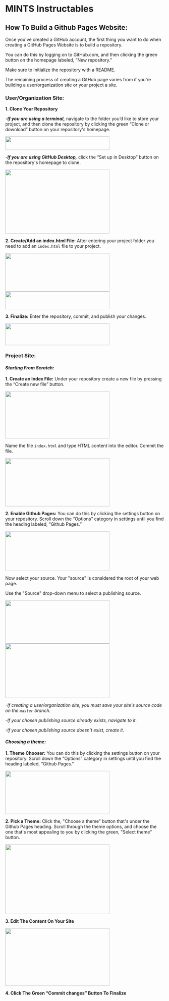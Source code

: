 # **MINTS Instructables**
## How To Build a Github Pages Website:

Once you've created a GitHub account, the first thing you want to do when creating a GitHub Pages Website is to build a repository.

You can do this by logging on to GitHub.com, and then clicking the green button on the homepage labeled, “New repository."

Make sure to initialize the repository with a README.

The remaining process of creating a GitHub page varies from if you’re building a user/organization site or your project a site.

### **User/Organization Site:**
**1. Clone Your Repository**

-***If you are using a terminal,*** navigate to the folder you’d like to store your project, and then clone the repository by clicking the green “Clone or download” button on your repository's homepage. 

<img src="https://raw.githubusercontent.com/hannahzabie/Images/master/Screen%20Shot%202020-06-17%20at%203.18.12%20AM.png" width="330" height="43">

-***If you are using GitHub Desktop,*** click the “Set up in Desktop” button on the repository's homepage to clone.

<img src="https://raw.githubusercontent.com/hannahzabie/Images/master/Screen%20Shot%202020-06-17%20at%203.15.21%20AM.png" width="330" height="203">

**2. Create/Add an index.html File:** After entering your project folder you need to add an ```index.html``` file to your project.

<img src="https://raw.githubusercontent.com/hannahzabie/Images/master/Screen%20Shot%202020-06-17%20at%203.15.37%20AM.png" width="330" height="122">

<img src="https://raw.githubusercontent.com/hannahzabie/Images/master/Screen%20Shot%202020-06-17%20at%203.18.22%20AM.png" width="330" height="56">

**3. Finalize:** Enter the repository, commit, and publish your changes.

<img src="https://raw.githubusercontent.com/hannahzabie/Images/master/Screen%20Shot%202020-06-17%20at%203.18.31%20AM.png" width="330" height="69">

### **Project Site:**
#### ***Starting From Scratch:***
**1. Create an Index File:**
Under your repository create a new file by pressing the “Create new file” button. 

<img src="https://raw.githubusercontent.com/hannahzabie/Images/master/Screen%20Shot%202020-06-17%20at%203.21.38%20AM.png" width="330" height="150">

Name the file ```index.html``` and type HTML content into the editor. Commit the file.

<img src="https://raw.githubusercontent.com/hannahzabie/Images/master/Screen%20Shot%202020-06-17%20at%203.21.53%20AM.png" width="330" height="153">

**2. Enable Github Pages:**
You can do this by clicking the settings button on your repository. Scroll down the “Options” category in settings until you find the heading labeled, “Github Pages.” 

<img src="https://raw.githubusercontent.com/hannahzabie/Images/master/Screen%20Shot%202020-06-17%20at%203.19.24%20AM.png" width="330" height="126">

Now select your source. Your "source" is considered the root of your web page.

Use the "Source" drop-down menu to select a publishing source.

<img src="https://raw.githubusercontent.com/hannahzabie/Images/master/Screen%20Shot%202020-06-17%20at%203.19.36%20AM.png" width="330" height="137">

<img src="https://raw.githubusercontent.com/hannahzabie/Images/master/Screen%20Shot%202020-06-17%20at%203.22.30%20AM.png" width="330" height="173">

*-If creating a user/organization site, you must save your site's source code on the ```master``` branch.*

*-If your chosen publishing source already exists, navigate to it.*

*-If your chosen publishing source doesn’t exist, create it.*

#### ***Choosing a theme:***
**1. Theme Chooser:**
You can do this by clicking the settings button on your repository. Scroll down the “Options” category in settings until you find the heading labeled, “Github Pages.” 

<img style="-webkit-user-select: none;margin: auto;cursor: zoom-in;" src="https://raw.githubusercontent.com/hannahzabie/Images/master/Screen%20Shot%202020-06-17%20at%203.19.36%20AM.png" width="330" height="137">

**2. Pick a Theme:** Click the, "Choose a theme" button that's under the Github Pages heading. Scroll through the theme options, and choose the one that's most appealing to you by clicking the green, "Select theme" button.

<img src="https://raw.githubusercontent.com/hannahzabie/Images/master/Screen%20Shot%202020-06-17%20at%203.20.00%20AM.png" width="330" height="221">

**3. Edit The Content On Your Site**

<img src="https://raw.githubusercontent.com/hannahzabie/Images/master/Screen%20Shot%202020-06-17%20at%203.20.17%20AM.png" width="330" height="183">

**4. Click The Green “Commit changes” Button To Finalize**

